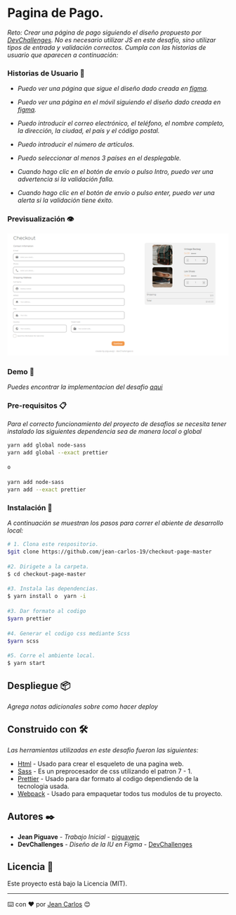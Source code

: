# Pagina de Pago.

_Reto: Crear una página de pago siguiendo el diseño propuesto por [DevChallenges](https://www.figma.com/file/4B0x88GhiZvgVlcQPSQ73D/checkout-page-challenge?node-id=0%3A1). No es necesario utilizar JS en este desafío, sino utilizar tipos de entrada y validación correctos. Cumpla con las historias de usuario que aparecen a continuación:_

### Historias de Usuario :man:
- _Puedo ver una página que sigue el diseño dado creada en [figma](https://www.figma.com/proto/4B0x88GhiZvgVlcQPSQ73D/checkout-page-challenge?node-id=1%3A9&scaling=min-zoom&page-id=0%3A1)._

- _Puedo ver una página en el móvil siguiendo el diseño dado creada en [figma](https://www.figma.com/proto/4B0x88GhiZvgVlcQPSQ73D/checkout-page-challenge?node-id=1%3A131&scaling=min-zoom&page-id=0%3A1)._

- _Puedo introducir el correo electrónico, el teléfono, el nombre completo, la dirección, la ciudad, el país y el código postal._

- _Puedo introducir el número de artículos._

- _Puedo seleccionar al menos 3 países en el desplegable._

- _Cuando hago clic en el botón de envío o pulso Intro, puedo ver una advertencia si la validación falla._

- _Cuando hago clic en el botón de envío o pulso enter, puedo ver una alerta si la validación tiene éxito._


### Previsualización :eye:
![imagen](https://github.com/jean-carlos-19/checkout-page-master/blob/master/capturas/escritorio.png)

### Demo :eyes:
_Puedes encontrar la implementacion del desafio [aqui](https://piguavejc-checkout-page-master.onrender.com/)_

### Pre-requisitos 📋

_Para el correcto funcionamiento del proyecto de desafios se necesita tener instalado las siguientes dependencia sea de manera local o global_

```bash
yarn add global node-sass
yarn add global --exact prettier

o

yarn add node-sass
yarn add --exact prettier
```

### Instalación 🔧

_A continuación se muestran los pasos para correr el abiente de desarrollo local:_

```bash
# 1. Clona este respositorio.
$git clone https://github.com/jean-carlos-19/checkout-page-master

#2. Dirigete a la carpeta. 
$ cd checkout-page-master

#3. Instala las dependencias.
$ yarn install o  yarn -i

#3. Dar formato al codigo 
$yarn prettier

#4. Generar el codigo css mediante Scss 
$yarn scss

#5. Corre el ambiente local.
$ yarn start
```

## Despliegue 📦

_Agrega notas adicionales sobre como hacer deploy_

## Construido con 🛠️

_Las herramientas utilizadas en este desafio fueron las siguientes:_

* [Html](https://developer.mozilla.org/es/docs/Web/HTML/Reference) - Usado para crear el esqueleto de una pagina web.
* [Sass](https://sass-lang.com/guide) - Es un preprocesador de css utilizando el patron 7 - 1.
* [Prettier](https://prettier.io/docs/en/index.html) - Usado para dar formato al codigo dependiendo de la tecnologia usada.
* [Webpack](https://webpack.js.org/concepts/) - Usado para empaquetar todos tus modulos de tu proyecto.

## Autores ✒️

* **Jean Piguave** - *Trabajo Inicial* - [piguavejc](https://devchallenges.io/portfolio/jean-carlos-19)
* **DevChallenges** - *Diseño de la IU en Figma* - [DevChallenges](https://devchallenges.io/)

## Licencia 📄

Este proyecto está bajo la Licencia (MIT).


---
⌨️ con ❤️ por [Jean Carlos](https://devchallenges.io/portfolio/jean-carlos-19) 😊